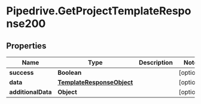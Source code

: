 # Pipedrive.GetProjectTemplateResponse200

## Properties

Name | Type | Description | Notes
------------ | ------------- | ------------- | -------------
**success** | **Boolean** |  | [optional] 
**data** | [**TemplateResponseObject**](TemplateResponseObject.md) |  | [optional] 
**additionalData** | **Object** |  | [optional] 


